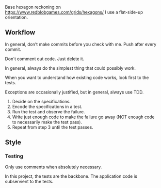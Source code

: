 Base hexagon reckoning on https://www.redblobgames.com/grids/hexagons/
I use a flat-side-up orientation.

## Workflow

In general, don't make commits before you check with me.
Push after every commit.

Don't comment out code. Just delete it.

In general, always do the simplest thing that could possibly work.

When you want to understand how existing code works, look first to the tests.

Exceptions are occasionally justified, but in general, always use TDD.
1. Decide on the specifications.
2. Encode the specifications in a test.
3. Run the test and observe the failure.
4. Write just enough code to make the failure go away (NOT enough code to necessarily make the test pass).
5. Repeat from step 3 until the test passes.

## Style

### Testing

Only use comments when absolutely necessary.

In this project, the tests are the backbone. The application code is subservient to the tests.
